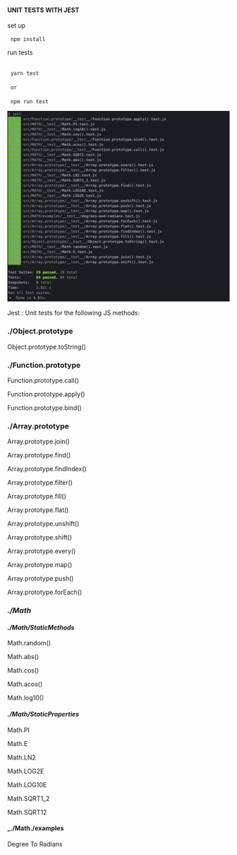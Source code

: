 #### UNIT TESTS WITH JEST

set up

```
 npm install

```

run tests

```

 yarn test

 or

 npm run test

```

<img src="./assets/img.png" width="750" alt="./assets/img.png">

Jest : Unit tests for the following JS methods:

### ./Object.prototype

Object.prototype.toString()

### ./Function.prototype

Function.prototype.call()

Function.prototype.apply()

Function.prototype.bind()

### ./Array.prototype

Array.prototype.join()

Array.prototype.find()

Array.prototype.findIndex()

Array.prototype.filter()

Array.prototype.fill()

Array.prototype.flat()

Array.prototype.unshift()

Array.prototype.shift()

Array.prototype.every()

Array.prototype.map()

Array.prototype.push()

Array.prototype.forEach()


### _./Math_

#### _./Math/StaticMethods_

Math.random()

Math.abs()

Math.cos()

Math.acos()

Math.log10()

#### _./Math/StaticProperties_

Math.PI

Math.E

Math.LN2

Math.LOG2E

Math.LOG10E

Math.SQRT1_2

Math.SQRT12

#### _./Math./examples

Degree To Radians

